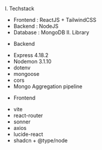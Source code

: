 I. Techstack
+ Frontend : ReactJS + TailwindCSS
+ Backend : NodeJS
+ Database : MongoDB
II. Library
- Backend
+ Express 4.18.2 
+ Nodemon 3.1.10
+ dotenv 
+ mongoose
+ cors
+ Mongo Aggregation pipeline
- Frontend
+ vite
+ react-router
+ sonner
+ axios
+ lucide-react
+ shadcn + @type/node
